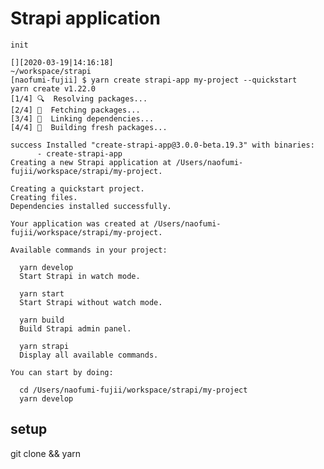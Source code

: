 # Strapi application

    init

    [][2020-03-19|14:16:18]
    ~/workspace/strapi
    [naofumi-fujii] $ yarn create strapi-app my-project --quickstart
    yarn create v1.22.0
    [1/4] 🔍  Resolving packages...
    [2/4] 🚚  Fetching packages...
    [3/4] 🔗  Linking dependencies...
    [4/4] 🔨  Building fresh packages...

    success Installed "create-strapi-app@3.0.0-beta.19.3" with binaries:
          - create-strapi-app
    Creating a new Strapi application at /Users/naofumi-fujii/workspace/strapi/my-project.

    Creating a quickstart project.
    Creating files.
    Dependencies installed successfully.

    Your application was created at /Users/naofumi-fujii/workspace/strapi/my-project.

    Available commands in your project:

      yarn develop
      Start Strapi in watch mode.

      yarn start
      Start Strapi without watch mode.

      yarn build
      Build Strapi admin panel.

      yarn strapi
      Display all available commands.

    You can start by doing:

      cd /Users/naofumi-fujii/workspace/strapi/my-project
      yarn develop
      
## setup
git clone && yarn
